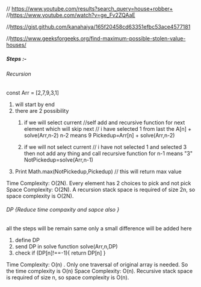 // https://www.youtube.com/results?search_query=house+robber+
//https://www.youtube.com/watch?v=ge_Fv2ZQAaE

//https://gist.github.com/kanahaiya/165f20458cd63351efbc53ace4577181

//https://www.geeksforgeeks.org/find-maximum-possible-stolen-value-houses/

##### Steps :- 
###### Recursion
const Arr = [2,7,9,3,1]

1. will start by end 
2. there are 2 possibility 
    1. if we will select current
        //self add and recursive function for next element which will skip next 
        // i have selected 1 from last the A[n] + solve(Arr,n-2) n-2 means 9
        Pickedup=Arr[n] + solve(Arr,n-2)

    2. if we will not select current
        // i have not selected 1 and selected 3 then not add any thing and call recursive function for n-1 means "3"
         NotPickedup=solve(Arr,n-1)
3. Print Math.max(NotPickedup,Pickedup) // this will return max value 

Time Complexity:  O(2N). Every element has 2 choices to pick and not pick
Space Complexity: O(2N). A recursion stack space is required of size 2n, so space complexity is O(2N).

###### DP {Reduce time compaxity and sapce also }
all the steps will be remain same only a small difference will be added here 

1. define DP 
2. send DP in solve function 
    solve(Arr,n,DP)
3. check if (DP[n]!==-1){
    return DP[n]
}


Time Complexity: O(n) . Only one traversal of original array is needed. So the time complexity is O(n)
Space Complexity:  O(n). Recursive stack space is required of size n, so space complexity is O(n).